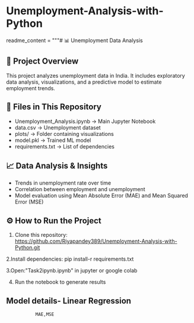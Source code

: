 # Unemployment-Analysis-with-Python
readme_content = """# 📊 Unemployment Data Analysis

## 📌 Project Overview  
This project analyzes unemployment data in India. It includes exploratory data analysis, visualizations, and a predictive model to estimate employment trends.  

## 📂 Files in This Repository  
- Unemployment_Analysis.ipynb → Main Jupyter Notebook  
- data.csv → Unemployment dataset  
- plots/ → Folder containing visualizations  
- model.pkl → Trained ML model  
- requirements.txt → List of dependencies  

## 📈 Data Analysis & Insights  
- Trends in unemployment rate over time  
- Correlation between employment and unemployment  
- Model evaluation using Mean Absolute Error (MAE) and Mean Squared Error (MSE)  

## ⚙ How to Run the Project  
1. Clone this repository: https://github.com/Riyapandey389/Unemployment-Analysis-with-Python.git

2.Install dependencies: pip install-r requirements.txt

3.Open:"Task2ipynb.ipynb" in jupyter or google colab

4. Run the notebook to generate results

## Model details- Linear Regression
               MAE,MSE

